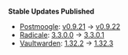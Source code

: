 **Stable Updates Published**

* [Postmoogle](https://github.com/etkecc/postmoogle): [v0.9.21](https://github.com/etkecc/postmoogle/releases/tag/v0.9.21) -> [v0.9.22](https://github.com/etkecc/postmoogle/releases/tag/v0.9.22)
* [Radicale](https://github.com/tomsquest/docker-radicale): [3.3.0.0](https://github.com/tomsquest/docker-radicale/releases/tag/3.3.0.0) -> [3.3.0.1](https://github.com/tomsquest/docker-radicale/releases/tag/3.3.0.1)
* [Vaultwarden](https://github.com/dani-garcia/vaultwarden): [1.32.2](https://github.com/dani-garcia/vaultwarden/releases/tag/1.32.2) -> [1.32.3](https://github.com/dani-garcia/vaultwarden/releases/tag/1.32.3)
